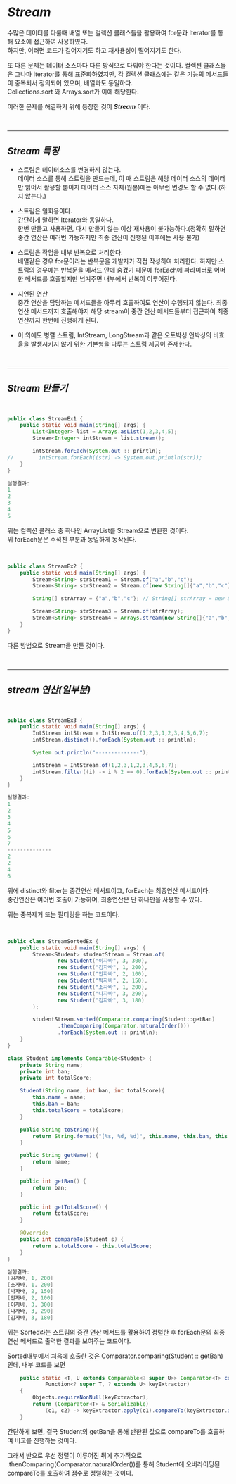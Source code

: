 # **_Stream_**

수많은 데이터를 다룰때 배열 또는 컬렉션 클래스들을 활용하여 for문과 Iterator를 통해 요소에 접근하여 사용하였다.  
하지만, 이러면 코드가 길어지기도 하고 재사용성이 떨어지기도 한다.

또 다른 문제는 데이터 소스마다 다른 방식으로 다뤄야 한다는 것이다. 컬렉션 클래스들은 그나마 Iterator를 통해 표준화하였지만, 각 컬렉션 클래스에는 같은 기능의 메서드들이 중복되서 정의되어 있으며, 배열과도 동일하다.  
Collections.sort 와 Arrays.sort가 이에 해당한다.

이러한 문제를 해결하기 위해 등장한 것이 **_Stream_** 이다.

</br>

---

## **_Stream 특징_**

- 스트림은 데이터소스를 변경하지 않는다.  
  데이터 소스를 통해 스트림을 만드는데, 이 때 스트림은 해당 데이터 소스의 데이터만 읽어서 활용할 뿐이지 데이터 소스 자체(원본)에는 아무런 변경도 할 수 없다.(하지 않는다.)

- 스트림은 일회용이다.  
  간단하게 말하면 Iterator와 동일하다.  
  한번 만들고 사용하면, 다시 만들지 않는 이상 재사용이 불가능하다.(정확히 말하면 중간 연산은 여러번 가능하지만 최종 연산이 진행된 이후에는 사용 불가)

- 스트림은 작업을 내부 반복으로 처리한다.  
  배열같은 경우 for문이라는 반복문을 개발자가 직접 작성하여 처리한다. 하지만 스트림의 경우에는 반복문을 메서드 안에 숨겼기 때문에 forEach에 파라미터로 어떠한 메서드를 호출할지만 넘겨주면 내부에서 반복이 이루어진다.

- 지연된 연산  
  중간 연산을 담당하는 메서드들을 아무리 호출하여도 연산이 수행되지 않는다. 최종 연산 메서드까지 호출해야지 해당 stream이 중간 연산 메서드들부터 접근하여 최종 연산까지 한번에 진행하게 된다.

- 이 외에도 병렬 스트림, IntStream, LongStream과 같은 오토박싱 언박싱의 비효율을 발생시키지 않기 위한 기본형을 다루는 스트림 제공이 존재한다.

</br>

---

## **_Stream 만들기_**

</br>

```java
public class StreamEx1 {
    public static void main(String[] args) {
        List<Integer> list = Arrays.asList(1,2,3,4,5);
        Stream<Integer> intStream = list.stream();

        intStream.forEach(System.out :: println);
//        intStream.forEach((str) -> System.out.println(str));
    }
}

실행결과:
1
2
3
4
5
```

위는 컬렉션 클래스 중 하나인 ArrayList를 Stream으로 변환한 것이다.  
위 forEach문은 주석친 부분과 동일하게 동작된다.

</br>

```java
public class StreamEx2 {
    public static void main(String[] args) {
        Stream<String> strStream1 = Stream.of("a","b","c");
        Stream<String> strStream2 = Stream.of(new String[]{"a","b","c"});

        String[] strArray = {"a","b","c"}; // String[] strArray = new String[]{"a","b","c"};

        Stream<String> strStream3 = Stream.of(strArray);
        Stream<String> strStream4 = Arrays.stream(new String[]{"a","b","c"});
    }
}
```

다른 방법으로 Stream을 만든 것이다.

</br>

---

## **_stream 연산(일부분)_**

</br>

```java
public class StreamEx3 {
    public static void main(String[] args) {
        IntStream intStream = IntStream.of(1,2,3,1,2,3,4,5,6,7);
        intStream.distinct().forEach(System.out :: println);

        System.out.println("--------------");

        intStream = IntStream.of(1,2,3,1,2,3,4,5,6,7);
        intStream.filter((i) -> i % 2 == 0).forEach(System.out :: println);
    }
}

실행결과:
1
2
3
4
5
6
7
--------------
2
2
4
6
```

위에 distinct와 filter는 중간연산 메서드이고, forEach는 최종연산 메서드이다.  
중간연산은 여러번 호출이 가능하며, 최종연산은 단 하나만을 사용할 수 있다.

위는 중복제거 또는 필터링을 하는 코드이다.

</br>

```java
public class StreamSortedEx {
    public static void main(String[] args) {
        Stream<Student> studentStream = Stream.of(
                new Student("이자바", 3, 300),
                new Student("김자바", 1, 200),
                new Student("안자바", 2, 100),
                new Student("박자바", 2, 150),
                new Student("소자바", 1, 200),
                new Student("나자바", 3, 290),
                new Student("김자바", 3, 180)
        );

        studentStream.sorted(Comparator.comparing(Student::getBan)
                .thenComparing(Comparator.naturalOrder()))
                .forEach(System.out :: println);
    }
}

class Student implements Comparable<Student> {
    private String name;
    private int ban;
    private int totalScore;

    Student(String name, int ban, int totalScore){
        this.name = name;
        this.ban = ban;
        this.totalScore = totalScore;
    }

    public String toString(){
        return String.format("[%s, %d, %d]", this.name, this.ban, this.totalScore);
    }

    public String getName() {
        return name;
    }

    public int getBan() {
        return ban;
    }

    public int getTotalScore() {
        return totalScore;
    }

    @Override
    public int compareTo(Student s) {
        return s.totalScore - this.totalScore;
    }
}

실행결과:
[김자바, 1, 200]
[소자바, 1, 200]
[박자바, 2, 150]
[안자바, 2, 100]
[이자바, 3, 300]
[나자바, 3, 290]
[김자바, 3, 180]
```

위는 Sorted라는 스트림의 중간 연산 메서드를 활용하여 정렬한 후 forEach문의 최종 연산 메서드로 출력한 결과를 보여주는 코드이다.

Sorted내부에서 처음에 호출한 것은 Comparator.comparing(Student :: getBan) 인데, 내부 코드를 보면

```java
    public static <T, U extends Comparable<? super U>> Comparator<T> comparing(
            Function<? super T, ? extends U> keyExtractor)
    {
        Objects.requireNonNull(keyExtractor);
        return (Comparator<T> & Serializable)
            (c1, c2) -> keyExtractor.apply(c1).compareTo(keyExtractor.apply(c2));
    }
```

간단하게 보면, 결국 Student의 getBan을 통해 반한된 값으로 compareTo를 호출하여 비교를 진행하는 것이다.

그래서 반으로 우선 정렬이 이루어진 뒤에 추가적으로 .thenComparing(Comparator.naturalOrder())를 통해 Student에 오버라이딩된 compareTo를 호출하여 점수로 정렬하는 것이다.

